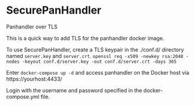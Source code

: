 # SecurePanHandler
Panhandler over TLS

This is a quick way to add TLS for the panhandler docker image.

To use SecurePanHandler, create a TLS keypair in the ./conf.d/ directory named `server.key` and `server.crt`.
```openssl req -x509 -newkey rsa:2048 -nodes -keyout conf.d/server.key -out conf.d/server.crt -days 365```

Enter `docker-compose up -d` and access panhandler on the Docker host via https://yourhost:4433/

Login with the username and password specified in the docker-compose.yml file.
